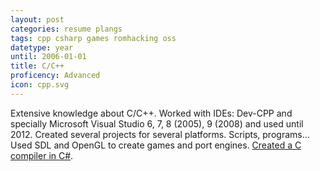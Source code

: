 ```yaml
---
layout: post
categories: resume plangs
tags: cpp csharp games romhacking oss
datetype: year
until: 2006-01-01
title: C/C++
proficency: Advanced
icon: cpp.svg
---
```


Extensive knowledge about C/C++. Worked with IDEs: Dev-CPP and specially Microsoft Visual Studio 6, 7, 8 (2005), 9 (2008) and used until 2012.
Created several projects for several platforms. Scripts, programs... Used SDL and OpenGL to create games and port engines.
[Created a C compiler in C#](https://github.com/soywiz/ilcc).
